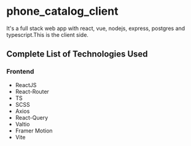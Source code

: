 # phone_catalog_client
It's a full stack web app with react, vue, nodejs, express, postgres and typescript.This is the client side.

## Complete List of Technologies Used

### Frontend

- ReactJS
- React-Router
- TS
- SCSS
- Axios
- React-Query
- Valtio
- Framer Motion
- Vite
